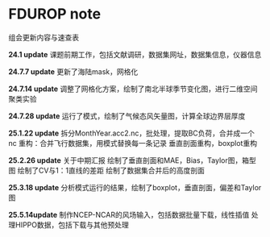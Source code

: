 # FDUROP note

组会更新内容与速查表

**24.1 update**
课题前期工作，包括文献调研，数据集网址，数据集信息，仪器信息

**24.7.7 update**
更新了海陆mask，网格化

**24.7.14 update**
调整了网格化方案，绘制了南北半球季节变化图，进行二维空间聚类实验

**24.7.28 update**
运行了模式，绘制了气候态风矢量图，计算全球边界层厚度

**25.1.22 update**
拆分MonthYear.acc2.nc，批处理，提取BC负荷，合并成一个nc
重构：合并飞行数据集，用模式替换每一条记录
垂直剖面重构，boxplot重构

**25.2.26 update**
关于中期汇报
绘制了垂直剖面和MAE，Bias，Taylor图，箱型图
绘制了CV与1：1直线的差距
绘制了数据集合并后的高度剖面

**25.3.18 update**
分析模式运行的结果，绘制了boxplot，垂直剖面，偏差和Taylor图

**25.5.14update**
制作NCEP-NCAR的风场输入，包括数据批量下载，线性插值
处理HIPPO数据，包括下载与其他预处理
